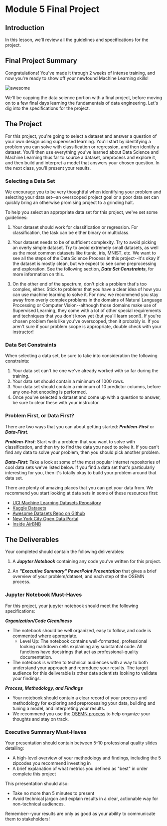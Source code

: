 

# Module 5 Final Project


## Introduction

In this lesson, we'll review all the guidelines and specifications for the project.


## Final Project Summary

Congratulations! You've made it through 2 weeks of intense training, and now you're ready to show off your newfound Machine Learning skills!

![awesome](https://raw.githubusercontent.com/learn-co-curriculum/dsc-mod-5-project/master/smart.gif)

We'll be capping the data science portion with a final project, before moving on to a few final days learning the fundamentals of data engineering. Let's dig into the specifications for the project.

## The Project

For this project, you're going to select a dataset and answer a question of your own design using supervised learning. You'll start by identifying a problem you can solve with classification or regression, and then identify a dataset. You'll then use everything you've learned about Data Science and Machine Learning thus far to source a dataset, preprocess and explore it, and then build and interpret a model that answers your chosen question. In the next class, you'll present your results. 


### Selecting a Data Set

We encourage you to be very thoughtful when identifying your problem and selecting your data set--an overscoped project goal or a poor data set can quickly bring an otherwise promising project to a grinding halt.

To help you select an appropriate data set for this project, we've set some guidelines:

1. Your dataset should work for classification or regression. For classification, the task can be either binary or multiclass.

2. Your dataset needs to be of sufficient complexity. Try to avoid picking an overly simple dataset. Try to avoid extremely small datasets, as well as the most common datasets like titanic, iris, MNIST, etc. We want to see all the steps of the Data Science Process in this project--it's okay if the dataset is mostly clean, but we expect to see some preprocessing and exploration. See the following section, **_Data Set Constraints_**, for more information on this.   

3. On the other end of the spectrum, don't pick a problem that's too complex, either. Stick to problems that you have a clear idea of how you can use machine learning to solve it. For now, we recommend you stay away from overly complex problems in the domains of Natural Language Processing or Computer Vision--although those domains make use of Supervised Learning, they come with a lot of other special requirements and techniques that you don't know yet (but you'll learn soon!). If you're chosen problem feels like you've overscoped, then it probably is. If you aren't sure if your problem scope is appropriate, double check with your instructor!  

### Data Set Constraints

When selecting a data set, be sure to take into consideration the following constraints:

1. Your data set can't be one we've already worked with so far during the training.
2. Your data set should contain a minimum of 1000 rows.    
3. Your data set should contain a minimum of 10 predictor columns, before any one-hot encoding is performed.   
4. Once you've selected a dataset and come up with a question to answer, be sure to clear these with your instructor. 

### Problem First, or Data First?

There are two ways that you can about getting started: **_Problem-First_** or **_Data-First_**.

**_Problem-First_**: Start with a problem that you want to solve with classification, and then try to find the data you need to solve it.  If you can't find any data to solve your problem, then you should pick another problem.

**_Data-First_**: Take a look at some of the most popular internet repositories of cool data sets we've listed below. If you find a data set that's particularly interesting for you, then it's totally okay to build your problem around that data set.

There are plenty of amazing places that you can get your data from. We recommend you start looking at data sets in some of these resources first:

* [UCI Machine Learning Datasets Repository](https://archive.ics.uci.edu/ml/datasets.html)
* [Kaggle Datasets](https://www.kaggle.com/datasets)
* [Awesome Datasets Repo on Github](https://github.com/awesomedata/awesome-public-datasets)
* [New York City Open Data Portal](https://opendata.cityofnewyork.us/)
* [Inside AirBNB ](http://insideairbnb.com/)


## The Deliverables

Your completed should contain the following deliverables:

1. A **_Jupyter Notebook_** containing any code you've written for this project.  

3. An **_"Executive Summary" PowerPoint Presentation_** that gives a brief overview of your problem/dataset, and each step of the OSEMN process.



### Jupyter Notebook Must-Haves

For this project, your jupyter notebook should meet the following specifications:

**_Organization/Code Cleanliness_**

* The notebook should be well organized, easy to follow, and code is commented where appropriate.  
    * Level Up: The notebook contains well-formatted, professional looking markdown cells explaining any substantial code. All functions have docstrings that act as professional-quality documentation.  
* The notebook is written to technical audiences with a way to both understand your approach and reproduce your results. The target audience for this deliverable is other data scientists looking to validate your findings.  

**_Process, Methodology, and Findings_**

* Your notebook should contain a clear record of your process and methodology for exploring and preprocessing your data, building and tuning a model, and interpreting your results.
* We recommend you use the [OSEMN process](https://towardsdatascience.com/5-steps-of-a-data-science-project-lifecycle-26c50372b492) to help organize your thoughts and stay on track.

### Executive Summary Must-Haves

Your presentation should contain between 5-10 professional quality slides detailing:

- A high-level overview of your methodology and findings, including the 5 zipcodes you recommend investing in
- A brief explanation of what metrics you defined as "best" in order complete this project

This prresentation should also:

- Take no more than 5 minutes to present
- Avoid technical jargon and explain results in a clear, actionable way for non-technical audiences.

Remember--your results are only as good as your ability to communicate them to stakeholders! 
